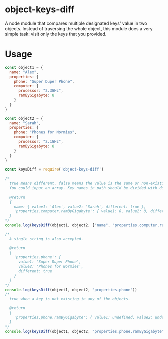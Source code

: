 # object-keys-diff
A node module that compares multiple designated keys' value in two objects.
Instead of traversing the whole object, this module does a very simple task: visit only the keys that you provided.

# Usage
```javascript
const object1 = {
  name: "Alex",
  properties: {
    phone: "Super Duper Phone",
    computer: {
      processor: "2.3GHz",
      ramByGigabyte: 8
    }
  }
}

const object2 = {
  name: "Sarah",
  properties: {
    phone: "Phones for Normies",
    computer: {
      processor: "2.1GHz",
      ramByGigabyte: 8
    }
  }
}

const keysDiff = require('object-keys-diff')

/* 
  true means different, false means the value is the same or non-existing in one object.
  You could input an array. Key names in path should be divided with dots.
  
  @return
  {
    name: { value1: 'Alex', value2: 'Sarah', different: true },
    'properties.computer.ramByGigabyte': { value1: 8, value2: 8, different: false }
  }
*/
console.log(keysDiff(object1, object2, ["name", "properties.computer.ramByGigabyte"]))

/*
  A single string is also accepted.

  @return
  {
    'properties.phone': {
      value1: 'Super Duper Phone',
      value2: 'Phones for Normies',
      different: true
    }
  }
*/
console.log(keysDiff(object1, object2, "properties.phone"))
/*
  true when a key is not existing in any of the objects.

  @return
  {
    'properties.phone.ramByGigabyte': { value1: undefined, value2: undefined, different: true }
  }
*/
console.log(keysDiff(object1, object2, "properties.phone.ramByGigabyte"))

```
